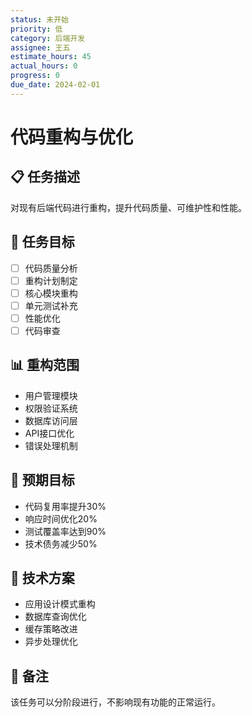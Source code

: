 ```yaml
---
status: 未开始
priority: 低
category: 后端开发
assignee: 王五
estimate_hours: 45
actual_hours: 0
progress: 0
due_date: 2024-02-01
---
```


# 代码重构与优化

## 📋 任务描述
对现有后端代码进行重构，提升代码质量、可维护性和性能。

## 🎯 任务目标
- [ ] 代码质量分析
- [ ] 重构计划制定
- [ ] 核心模块重构
- [ ] 单元测试补充
- [ ] 性能优化
- [ ] 代码审查

## 📊 重构范围
- 用户管理模块
- 权限验证系统
- 数据库访问层
- API接口优化
- 错误处理机制

## 🎯 预期目标
- 代码复用率提升30%
- 响应时间优化20%
- 测试覆盖率达到90%
- 技术债务减少50%

## 🔧 技术方案
- 应用设计模式重构
- 数据库查询优化
- 缓存策略改进
- 异步处理优化

## 📝 备注
该任务可以分阶段进行，不影响现有功能的正常运行。 
